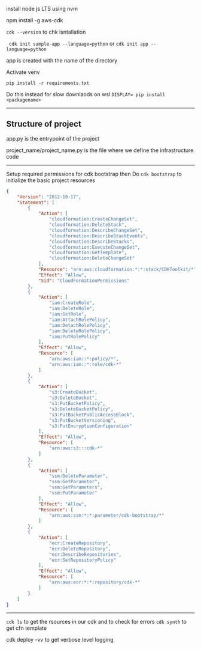 install node js LTS using nvm

npm install -g aws-cdk

`cdk --version` to chk isntallation

` cdk init sample-app --language=python`
or `cdk init app --language=python`

app is created with the name of the directory

Activate venv

`pip install -r requirements.txt`

Do this instead for slow downlaods on wsl `DISPLAY= pip install <packagename>`


---

## Structure of project

app.py is the entrypoint of the project

project_name/project_name.py is the file where we define the infrastructure code



---

Setup required permissions for cdk bootstrap then Do `cdk bootstrap` to initialize the basic project resources

``` json
{
    "Version": "2012-10-17",
    "Statement": [
        {
            "Action": [
                "cloudformation:CreateChangeSet",
                "cloudformation:DeleteStack",
                "cloudformation:DescribeChangeSet",
                "cloudformation:DescribeStackEvents",
                "cloudformation:DescribeStacks",
                "cloudformation:ExecuteChangeSet",
                "cloudformation:GetTemplate",
                "cloudformation:DeleteChangeSet"
            ],
            "Resource": "arn:aws:cloudformation:*:*:stack/CDKToolkit/*",
            "Effect": "Allow",
            "Sid": "CloudFormationPermissions"
        },
        {
            "Action": [
                "iam:CreateRole",
                "iam:DeleteRole",
                "iam:GetRole",
                "iam:AttachRolePolicy",
                "iam:DetachRolePolicy",
                "iam:DeleteRolePolicy",
                "iam:PutRolePolicy"
            ],
            "Effect": "Allow",
            "Resource": [
                "arn:aws:iam::*:policy/*",
                "arn:aws:iam::*:role/cdk-*"
            ]
        },
        {
            "Action": [
                "s3:CreateBucket",
                "s3:DeleteBucket",
                "s3:PutBucketPolicy",
                "s3:DeleteBucketPolicy",
                "s3:PutBucketPublicAccessBlock",
                "s3:PutBucketVersioning",
                "s3:PutEncryptionConfiguration"
            ],
            "Effect": "Allow",
            "Resource": [
                "arn:aws:s3:::cdk-*"
            ]
        },
        {
            "Action": [
                "ssm:DeleteParameter",
                "ssm:GetParameter",
                "ssm:GetParameters",
                "ssm:PutParameter"
            ],
            "Effect": "Allow",
            "Resource": [
                "arn:aws:ssm:*:*:parameter/cdk-bootstrap/*"
            ]
        },
        {
            "Action": [
                "ecr:CreateRepository",
                "ecr:DeleteRepository",
                "ecr:DescribeRepositories",
                "ecr:SetRepositoryPolicy"
            ],
            "Effect": "Allow",
            "Resource": [
                "arn:aws:ecr:*:*:repository/cdk-*"
            ]
        }
    ]
}
```


---

`cdk ls` to get the rsources in our cdk and to check for errors
`cdk synth` to get cfn template

cdk deploy -vv to get verbose level logging